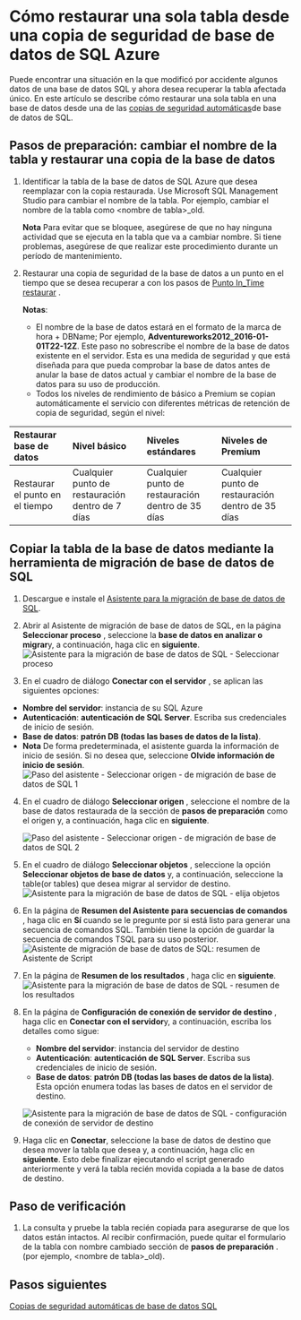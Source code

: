 <properties
    pageTitle="Restaurar una sola tabla de copia de seguridad de base de datos de SQL Azure | Microsoft Azure"
    description="Obtenga información sobre cómo restaurar una sola tabla de copia de seguridad de base de datos de SQL Azure."
    services="sql-database"
    documentationCenter=""
    authors="dalechen"
    manager="felixwu"
    editor=""/>

<tags
    ms.service="sql-database"
    ms.workload="data-management"
    ms.tgt_pltfrm="na"
    ms.devlang="na"
    ms.topic="article"
    ms.date="08/31/2016"
    ms.author="daleche"/>


# <a name="how-to-restore-a-single-table-from-an-azure-sql-database-backup"></a>Cómo restaurar una sola tabla desde una copia de seguridad de base de datos de SQL Azure

Puede encontrar una situación en la que modificó por accidente algunos datos de una base de datos SQL y ahora desea recuperar la tabla afectada único. En este artículo se describe cómo restaurar una sola tabla en una base de datos desde una de las [copias de seguridad automáticas](sql-database-automated-backups.md)de base de datos de SQL.

## <a name="preparation-steps-rename-the-table-and-restore-a-copy-of-the-database"></a>Pasos de preparación: cambiar el nombre de la tabla y restaurar una copia de la base de datos
1. Identificar la tabla de la base de datos de SQL Azure que desea reemplazar con la copia restaurada. Use Microsoft SQL Management Studio para cambiar el nombre de la tabla. Por ejemplo, cambiar el nombre de la tabla como &lt;nombre de tabla&gt;_old.

    **Nota** Para evitar que se bloquee, asegúrese de que no hay ninguna actividad que se ejecuta en la tabla que va a cambiar nombre. Si tiene problemas, asegúrese de que realizar este procedimiento durante un período de mantenimiento.

2. Restaurar una copia de seguridad de la base de datos a un punto en el tiempo que se desea recuperar a con los pasos de [Punto In_Time restaurar](sql-database-recovery-using-backups.md#point-in-time-restore) .

    **Notas**:
    - El nombre de la base de datos estará en el formato de la marca de hora + DBName; Por ejemplo, **Adventureworks2012_2016-01-01T22-12Z**. Este paso no sobrescribe el nombre de la base de datos existente en el servidor. Esta es una medida de seguridad y que está diseñada para que pueda comprobar la base de datos antes de anular la base de datos actual y cambiar el nombre de la base de datos para su uso de producción.
    - Todos los niveles de rendimiento de básico a Premium se copian automáticamente el servicio con diferentes métricas de retención de copia de seguridad, según el nivel:

| Restaurar base de datos | Nivel básico | Niveles estándares | Niveles de Premium |
| :-- | :-- | :-- | :-- |
|  Restaurar el punto en el tiempo |  Cualquier punto de restauración dentro de 7 días|Cualquier punto de restauración dentro de 35 días| Cualquier punto de restauración dentro de 35 días|

## <a name="copying-the-table-from-the-restored-database-by-using-the-sql-database-migration-tool"></a>Copiar la tabla de la base de datos mediante la herramienta de migración de base de datos de SQL
1. Descargue e instale el [Asistente para la migración de base de datos de SQL](https://sqlazuremw.codeplex.com).

2. Abrir al Asistente de migración de base de datos de SQL, en la página **Seleccionar proceso** , seleccione la **base de datos en analizar o migrar**y, a continuación, haga clic en **siguiente**.
![Asistente para la migración de base de datos de SQL - Seleccionar proceso](./media/sql-database-cloud-migrate-restore-single-table-azure-backup/1.png)
3. En el cuadro de diálogo **Conectar con el servidor** , se aplican las siguientes opciones:
 - **Nombre del servidor**: instancia de su SQL Azure
 - **Autenticación**: **autenticación de SQL Server**. Escriba sus credenciales de inicio de sesión.
 - **Base de datos**: **patrón DB (todas las bases de datos de la lista)**.
 - **Nota** De forma predeterminada, el asistente guarda la información de inicio de sesión. Si no desea que, seleccione **Olvide información de inicio de sesión**.
![Paso del asistente - Seleccionar origen - de migración de base de datos de SQL 1](./media/sql-database-cloud-migrate-restore-single-table-azure-backup/2.png)
4. En el cuadro de diálogo **Seleccionar origen** , seleccione el nombre de la base de datos restaurada de la sección de **pasos de preparación** como el origen y, a continuación, haga clic en **siguiente**.

    ![Paso del asistente - Seleccionar origen - de migración de base de datos de SQL 2](./media/sql-database-cloud-migrate-restore-single-table-azure-backup/3.png)

5. En el cuadro de diálogo **Seleccionar objetos** , seleccione la opción **Seleccionar objetos de base de datos** y, a continuación, seleccione la table(or tables) que desea migrar al servidor de destino.
![Asistente para la migración de base de datos de SQL - elija objetos](./media/sql-database-cloud-migrate-restore-single-table-azure-backup/4.png)

6. En la página de **Resumen del Asistente para secuencias de comandos** , haga clic en **Sí** cuando se le pregunte por si está listo para generar una secuencia de comandos SQL. También tiene la opción de guardar la secuencia de comandos TSQL para su uso posterior.
![Asistente de migración de base de datos de SQL: resumen de Asistente de Script](./media/sql-database-cloud-migrate-restore-single-table-azure-backup/5.png)

7. En la página de **Resumen de los resultados** , haga clic en **siguiente**.
![Asistente para la migración de base de datos de SQL - resumen de los resultados](./media/sql-database-cloud-migrate-restore-single-table-azure-backup/6.png)

8. En la página de **Configuración de conexión de servidor de destino** , haga clic en **Conectar con el servidor**y, a continuación, escriba los detalles como sigue:
    - **Nombre del servidor**: instancia del servidor de destino
    - **Autenticación**: **autenticación de SQL Server**. Escriba sus credenciales de inicio de sesión.
    - **Base de datos**: **patrón DB (todas las bases de datos de la lista)**. Esta opción enumera todas las bases de datos en el servidor de destino.

    ![Asistente para la migración de base de datos de SQL - configuración de conexión de servidor de destino](./media/sql-database-cloud-migrate-restore-single-table-azure-backup/7.png)

9. Haga clic en **Conectar**, seleccione la base de datos de destino que desea mover la tabla que desea y, a continuación, haga clic en **siguiente**. Esto debe finalizar ejecutando el script generado anteriormente y verá la tabla recién movida copiada a la base de datos de destino.

## <a name="verification-step"></a>Paso de verificación
1. La consulta y pruebe la tabla recién copiada para asegurarse de que los datos están intactos. Al recibir confirmación, puede quitar el formulario de la tabla con nombre cambiado sección de **pasos de preparación** . (por ejemplo, &lt;nombre de tabla&gt;_old).

## <a name="next-steps"></a>Pasos siguientes

[Copias de seguridad automáticas de base de datos SQL](sql-database-automated-backups.md)
